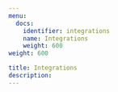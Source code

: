 ```yaml
---
menu:
  docs:
    identifier: integrations
    name: Integrations
    weight: 600
weight: 600

title: Integrations
description: 
---
```

